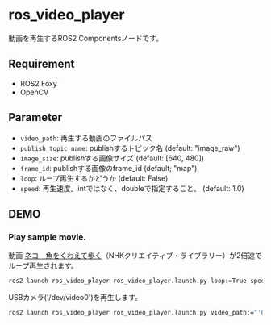 # ros_video_player

動画を再生するROS2 Componentsノードです。

## Requirement
- ROS2 Foxy
- OpenCV

## Parameter
- `video_path`: 再生する動画のファイルパス
- `publish_topic_name`: publishするトピック名 (default: "image_raw")
- `image_size`: publishする画像サイズ (default: [640, 480])
- `frame_id`: publishする画像のframe_id (default; "map")
- `loop`: ループ再生するかどうか (default: False)
- `speed`: 再生速度。intではなく、doubleで指定すること。 (default: 1.0)

## DEMO
### Play sample movie.
動画 [ネコ　魚をくわえて歩く](https://www2.nhk.or.jp/archives/creative/material/view.cgi?m=D0002160514_00000)（NHKクリエイティブ・ライブラリー）が2倍速でループ再生されます。
```bash
ros2 launch ros_video_player ros_video_player.launch.py loop:=True speed:=2.0
```

USBカメラ('/dev/video0')を再生します。
```bash
ros2 launch ros_video_player ros_video_player.launch.py video_path:="'0'"
```